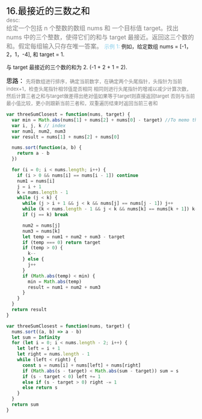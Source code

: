 <font color=black size=5>16.最接近的三数之和<br></font>
<font color=gray>desc:<br></font>
<font color=gray size=3>
给定一个包括 n 个整数的数组 nums 和 一个目标值 target。找出 nums 中的三个整数，使得它们的和与 target 最接近。返回这三个数的和。假定每组输入只存在唯一答案。
</font>
<font color=skyblue>示例 1:</font>
<font >
例如，给定数组 nums = [-1，2，1，-4], 和 target = 1.

与 target 最接近的三个数的和为 2. (-1 + 2 + 1 = 2).
</font>

<font color=black size=3>
思路：</font>
<font color=gray size=2>
先将数组进行排序，确定当前数字，在确定两个头尾指针，头指针为当前index+1，检查头尾指针相邻值是否相同 
相同则进行头尾指针的增减以减少计算次数，然后计算三者之和与target做差得出绝对值如果等于target则直接返回target
否则与当前最小值比较，更小则跟新当前三者和，双重遍历结束时返回当前三者和  
</font>

```javascript
var threeSumClosest = function(nums, target) {
  var min = Math.abs(nums[1] + nums[2] + nums[0] - target) //To memo the distance to target
  var i, j, k // index
  var num1, num2, num3
  var result = nums[1] + nums[2] + nums[0]

  nums.sort(function(a, b) {
    return a - b
  })

  for (i = 0; i < nums.length; i++) {
    if (i > 0 && nums[i] == nums[i - 1]) continue
    num1 = nums[i]
    j = i + 1
    k = nums.length - 1
    while (j < k) {
      while (j > i + 1 && j < k && nums[j] == nums[j - 1]) j++
      while (k < nums.length - 1 && j < k && nums[k] == nums[k + 1]) k--
      if (j == k) break

      num2 = nums[j]
      num3 = nums[k]
      let temp = num1 + num2 + num3 - target
      if (temp === 0) return target
      if (temp > 0) {
        k--
      } else {
        j++
      }
      if (Math.abs(temp) < min) {
        min = Math.abs(temp)
        result = num1 + num2 + num3
      }
    }
  }
  return result
}

var threeSumClosest = function(nums, target) {
  nums.sort((a, b) => a - b)
  let sum = Infinity
  for (let i = 0; i < nums.length - 2; i++) {
    let left = i + 1
    let right = nums.length - 1
    while (left < right) {
      const s = nums[i] + nums[left] + nums[right]
      if (Math.abs(s - target) < Math.abs(sum - target)) sum = s
      if (s - target < 0) left += 1
      else if (s - target > 0) right -= 1
      else return s
    }
  }
  return sum
}
```
